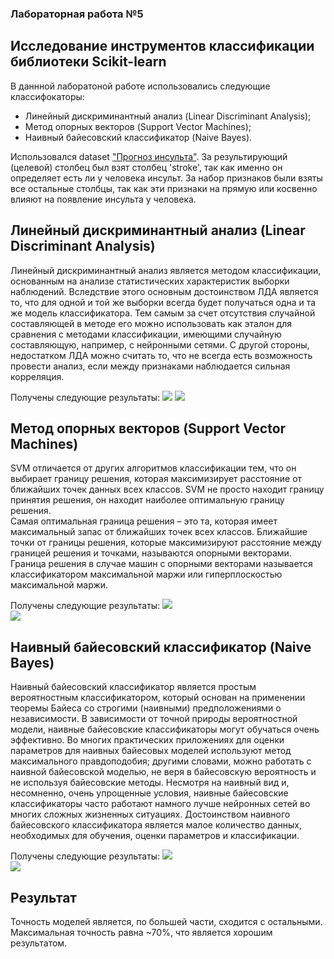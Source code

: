 ### Лабораторная работа №5
## Исследование инструментов классификации библиотеки Scikit-learn  

В даннной лаборатоной работе использовались следующие классифокаторы:  
 - Линейный дискриминантный анализ (Linear Discriminant Analysis);  
 - Метод опорных векторов (Support Vector Machines);
 - Наивный байесовский классификатор (Naive Bayes).

Использовался dataset ["Прогноз инсульта"](https://www.kaggle.com/datasets/prosperchuks/health-dataset).
За результирующий (целевой) столбец был взят столбец 'stroke', так как именно он определяет есть ли у человека инсульт.
За набор признаков были взяты все остальные столбцы, так как эти признаки на прямую или косвенно влияют на появление инсульта у человека.

 ## Линейный дискриминантный анализ (Linear Discriminant Analysis)
Линейный дискриминантный анализ является методом классификации, основанным на анализе статистических характеристик выборки наблюдений.
Вследствие этого основным достоинством ЛДА является то, что для одной и той же выборки всегда будет получаться одна и та же модель классификатора. Тем самым за счет отсутствия случайной составляющей в методе его можно использовать как эталон для сравнения с методами классификации, имеющими случайную составляющую, например, с нейронными сетями. 
С другой стороны, недостатком ЛДА можно считать то, что не всегда есть возможность провести анализ, если между признаками наблюдается сильная корреляция.

Получены следующие результаты:
![](https://i.imgur.com/BQqUTxh.jpg)
![](https://i.imgur.com/VsPjLO5.jpg)

## Метод опорных векторов (Support Vector Machines)
SVM отличается от других алгоритмов классификации тем, что он выбирает границу решения, которая максимизирует расстояние от ближайших точек данных всех классов. SVM не просто находит границу принятия решения, он находит наиболее оптимальную границу решения.    
Самая оптимальная граница решения – это та, которая имеет максимальный запас от ближайших точек всех классов. Ближайшие точки от границы решения, которые максимизируют расстояние между границей решения и точками, называются опорными векторами. Граница решения в случае машин с опорными векторами называется классификатором максимальной маржи или гиперплоскостью максимальной маржи.

Получены следующие результаты:
![](https://i.imgur.com/YuPnAmJ.jpg)  
![](https://i.imgur.com/eQnhzWb.jpg)

## Наивный байесовский классификатор (Naive Bayes)
Наивный байесовский классификатор является простым вероятностным классификатором, который основан на применении теоремы Байеса со строгими (наивными) предположениями о независимости.
В зависимости от точной природы вероятностной модели, наивные байесовские классификаторы могут обучаться очень эффективно. Во многих практических приложениях для оценки параметров для наивных байесовых моделей используют метод максимального правдоподобия; другими словами, можно работать с наивной байесовской моделью, не веря в байесовскую вероятность и не используя байесовские методы.
Несмотря на наивный вид и, несомненно, очень упрощенные условия, наивные байесовские классификаторы часто работают намного лучше нейронных сетей во многих сложных жизненных ситуациях.
Достоинством наивного байесовского классификатора является малое количество данных, необходимых для обучения, оценки параметров и классификации.

Получены следующие результаты:
![](https://i.imgur.com/tq5OHOS.jpg)  
![](https://i.imgur.com/IjG9L8O.jpg)

## Результат
Точность моделей является, по большей части, сходится с остальными.
Максимальная точность равна ~70%, что является хорошим результатом.